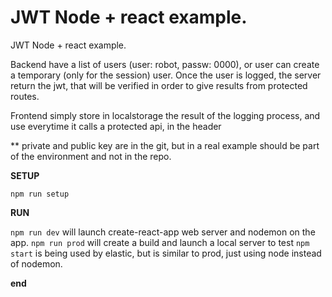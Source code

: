 # JWT Node + react example.

JWT Node + react example.

Backend have a list of users (user: robot, passw: 0000), or user can create a temporary (only for the session) user.
Once the user is logged, the server return the jwt, that will be verified in order to give results from protected routes. 

Frontend simply store in localstorage the result of the logging process, and use everytime it calls a protected api, in the header

**
private and public key are in the git, but in a real example should be part of the environment and not in the repo.


**SETUP**

`npm run setup`

**RUN**

`npm run dev` will launch create-react-app web server and nodemon on the app. 
`npm run prod` will create a build and launch a local server to test
`npm start` is being used by elastic, but is similar to prod, just using node instead of nodemon.

**end**


